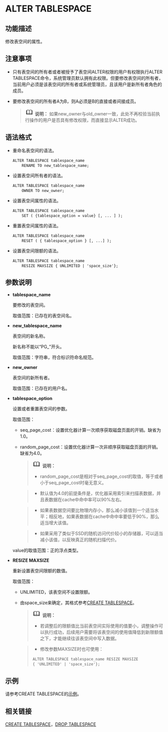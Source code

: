 # ALTER TABLESPACE<a name="ZH-CN_TOPIC_0289899866"></a>

## 功能描述<a name="zh-cn_topic_0283137270_zh-cn_topic_0237122078_zh-cn_topic_0059777507_s15c266ccb0b240ddaab9e5fadcfb4313"></a>

修改表空间的属性。

## 注意事项<a name="zh-cn_topic_0283137270_zh-cn_topic_0237122078_zh-cn_topic_0059777507_s4d48c658c0a1491ea2c6727959928558"></a>

-   只有表空间的所有者或者被授予了表空间ALTER权限的用户有权限执行ALTER TABLESPACE命令，系统管理员默认拥有此权限。但要修改表空间的所有者，当前用户必须是该表空间的所有者或系统管理员，且该用户是新所有者角色的成员。
-   要修改表空间的所有者A为B，则A必须是B的直接或者间接成员。

    >![](public_sys-resources/icon-note.png) **说明：**
    >如果new\_owner与old\_owner一致，此处不再校验当前执行操作的用户是否具有修改权限，而直接显示ALTER成功。


## 语法格式<a name="zh-cn_topic_0283137270_zh-cn_topic_0237122078_zh-cn_topic_0059777507_s918cfbbb9e5d4554a22b92cdbaa77d86"></a>

-   重命名表空间的语法。

    ```
    ALTER TABLESPACE tablespace_name
        RENAME TO new_tablespace_name;
    ```

-   设置表空间所有者的语法。

    ```
    ALTER TABLESPACE tablespace_name
        OWNER TO new_owner;
    ```

-   设置表空间属性的语法。

    ```
    ALTER TABLESPACE tablespace_name
        SET ( {tablespace_option = value} [, ... ] );
    ```

-   重置表空间属性的语法。

    ```
    ALTER TABLESPACE tablespace_name
        RESET ( { tablespace_option } [, ...] );
    ```

-   设置表空间限额的语法。

    ```
    ALTER TABLESPACE tablespace_name
        RESIZE MAXSIZE { UNLIMITED | 'space_size'};
    ```


## 参数说明<a name="zh-cn_topic_0283137270_zh-cn_topic_0237122078_zh-cn_topic_0059777507_s089537de861942ffac3f726a79d2a900"></a>

-   **tablespace\_name**

    要修改的表空间。

    取值范围：已存在的表空间名。

-   **new\_tablespace\_name**

    表空间的新名称。

    新名称不能以“PG\_”开头。

    取值范围：字符串，符合标识符命名规范。

-   **new\_owner**

    表空间的新所有者。

    取值范围：已存在的用户名。

-   **tablespace\_option**

    设置或者重置表空间的参数。

    取值范围：

    -   seq\_page\_cost：设置优化器计算一次顺序获取磁盘页面的开销。缺省为1.0。
    -   random\_page\_cost：设置优化器计算一次非顺序获取磁盘页面的开销。缺省为4.0。

        >![](public_sys-resources/icon-note.png) **说明：**
        >-   random\_page\_cost是相对于seq\_page\_cost的取值，等于或者小于seq\_page\_cost时毫无意义。

        >-   默认值为4.0的前提条件是，优化器采用索引来扫描表数据，并且表数据在cache中命中率可以90%左右。

        >-   如果表数据空间要比物理内存小，那么减小该值到一个适当水平；相反地，如果表数据在cache中命中率要低于90%，那么适当增大该值。

        >-   如果采用了类似于SSD的随机访问代价较小的存储器，可以适当减小该值，以反映真正的随机扫描代价。


    value的取值范围：正的浮点类型。

-   **RESIZE MAXSIZE**

    重新设置表空间限额的数值。

    取值范围：

    -   UNLIMITED，该表空间不设置限额。
    -   由space\_size来确定，其格式参考[CREATE TABLESPACE](CREATE-TABLESPACE.md)。

        >![](public_sys-resources/icon-note.png) **说明：**
        >-   若调整后的限额值比当前表空间实际使用的值要小，调整操作可以执行成功，后续用户需要将该表空间的使用值降低到新限额值之下，才能继续往该表空间中写入数据。

        >-   修改参数MAXSIZE时也可使用：
        >```
        >ALTER TABLESPACE tablespace_name RESIZE MAXSIZE
        > { 'UNLIMITED' | 'space_size'};
        >```



## 示例<a name="zh-cn_topic_0283137270_zh-cn_topic_0237122078_zh-cn_topic_0059777507_sf0e218df4bb44fd0afce8f50d6654d19"></a>

请参考CREATE TABLESPACE的[示例](CREATE-TABLESPACE.md#zh-cn_topic_0283137328_zh-cn_topic_0237122120_zh-cn_topic_0059777670_s4e5e97caa377440d87fad0d49b56323e)。

## 相关链接<a name="zh-cn_topic_0283137270_zh-cn_topic_0237122078_zh-cn_topic_0059777507_sac21888107614d73bf2f04cd684aed03"></a>

[CREATE TABLESPACE](CREATE-TABLESPACE.md)，[DROP TABLESPACE](DROP-TABLESPACE.md)
